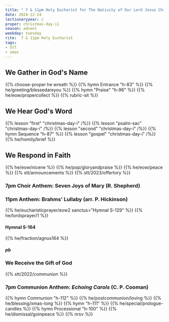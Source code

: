 ```yaml
---
title: " 7 & 11pm Holy Eucharist for The Nativity of Our Lord Jesus Christ: Christmas Day"
date: 2024-12-24
lectionaryyear: c
proper: christmas-day-ii
season: advent
weekday: tuesday
rite:  7 & 11pm Holy Eucharist
tags:
- StT
- xmas
---
```

## We Gather in God's Name
{{% choose-proper he wreath %}}
{{% hymn Entrance "h-83" %}}
{{% he/greeting/blessedareyou %}}
{{% hymn "Praise" "h-96" %}}
{{% he/eow/propercollect %}}
{{% rubric-sit %}}
## We Hear God's Word
{{% lesson "first" "christmas-day-i" /%}}
{{% lesson "psalm-sac" "christmas-day-i" /%}}
{{% lesson "second" "christmas-day-i" /%}}
{{% hymn Sequence "h-87" %}}
{{% lesson "gospel" "christmas-day-i" /%}}
{{% he/homily/brief %}}
## We Respond in Faith
{{% he/eow/nicene %}}
{{% he/pop/gloryandpraise %}}
{{% he/eow/peace %}}
{{% stt/announcements %}}
{{% stt/2023/offertory %}}
### 7pm Choir Anthem: Seven Joys of Mary (R. Shepherd)
### 11pm Anthem: Brahms' Lullaby (arr. P. Hickinson)
{{% he/eucharisticprayer/eow2 sanctus="Hymnal S-129" %}}
{{% he/lordsprayer/1 %}}
#### Hymnal S-164
{{% he/fraction/agnus164 %}}
##### pb
### We Receive the Gift of God
{{% stt/2022/communion %}}
### 7pm Communion Anthem: _Echoing Carols_ (C. P. Cooman)
{{% hymn Communion "h-112" %}}
{{% he/postcommunion/loving %}}
{{% he/blessing/xmas-long %}}
{{% hymn "h-111" %}}
{{% he/special/prologue-candles %}}
{{% hymn Processional "h-100" %}}
{{% he/dismissal/goinpeace %}}
{{% nrsv %}}

